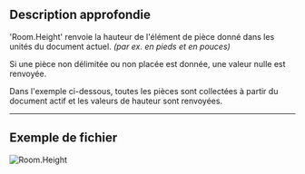 ## Description approfondie
'Room.Height' renvoie la hauteur de l'élément de pièce donné dans les unités du document actuel. _(par ex. en pieds et en pouces)_

Si une pièce non délimitée ou non placée est donnée, une valeur nulle est renvoyée.

Dans l'exemple ci-dessous, toutes les pièces sont collectées à partir du document actif et les valeurs de hauteur sont renvoyées.
___
## Exemple de fichier

![Room.Height](./Revit.Elements.Room.Height_img.jpg)
